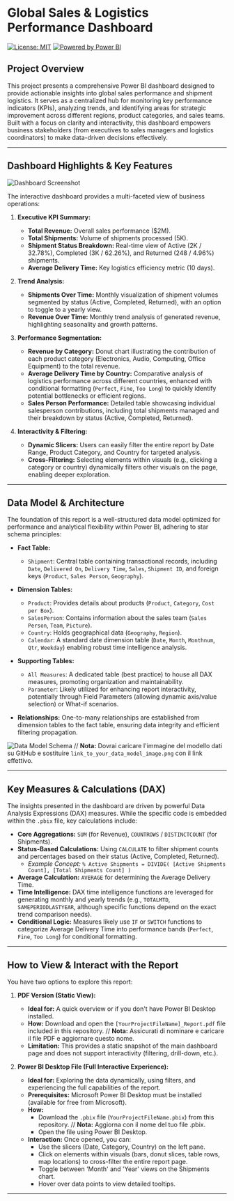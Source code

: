 # Global Sales & Logistics Performance Dashboard

[![License: MIT](https://img.shields.io/badge/License-MIT-yellow.svg?style=for-the-badge)](https://opensource.org/licenses/MIT) [![Powered by Power BI](https://img.shields.io/badge/Powered%20by-Power%20BI-yellow?style=for-the-badge&logo=powerbi)](https://powerbi.microsoft.com/)

## Project Overview

This project presents a comprehensive Power BI dashboard designed to provide actionable insights into global sales performance and shipment logistics. It serves as a centralized hub for monitoring key performance indicators (KPIs), analyzing trends, and identifying areas for strategic improvement across different regions, product categories, and sales teams. Built with a focus on clarity and interactivity, this dashboard empowers business stakeholders (from executives to sales managers and logistics coordinators) to make data-driven decisions effectively.

---

## Dashboard Highlights & Key Features

![Dashboard Screenshot](link_to_your_dashboard_image.png) 

The interactive dashboard provides a multi-faceted view of business operations:

1.  **Executive KPI Summary:**
    *   **Total Revenue:** Overall sales performance ($2M).
    *   **Total Shipments:** Volume of shipments processed (5K).
    *   **Shipment Status Breakdown:** Real-time view of Active (2K / 32.78%), Completed (3K / 62.26%), and Returned (248 / 4.96%) shipments.
    *   **Average Delivery Time:** Key logistics efficiency metric (10 days).

2.  **Trend Analysis:**
    *   **Shipments Over Time:** Monthly visualization of shipment volumes segmented by status (Active, Completed, Returned), with an option to toggle to a yearly view.
    *   **Revenue Over Time:** Monthly trend analysis of generated revenue, highlighting seasonality and growth patterns.

3.  **Performance Segmentation:**
    *   **Revenue by Category:** Donut chart illustrating the contribution of each product category (Electronics, Audio, Computing, Office Equipment) to the total revenue.
    *   **Average Delivery Time by Country:** Comparative analysis of logistics performance across different countries, enhanced with conditional formatting (`Perfect`, `Fine`, `Too Long`) to quickly identify potential bottlenecks or efficient regions.
    *   **Sales Person Performance:** Detailed table showcasing individual salesperson contributions, including total shipments managed and their breakdown by status (Active, Completed, Returned).

4.  **Interactivity & Filtering:**
    *   **Dynamic Slicers:** Users can easily filter the entire report by Date Range, Product Category, and Country for targeted analysis.
    *   **Cross-Filtering:** Selecting elements within visuals (e.g., clicking a category or country) dynamically filters other visuals on the page, enabling deeper exploration.

---

## Data Model & Architecture

The foundation of this report is a well-structured data model optimized for performance and analytical flexibility within Power BI, adhering to star schema principles:

*   **Fact Table:**
    *   `Shipment`: Central table containing transactional records, including `Date`, `Delivered On`, `Delivery Time`, `Sales`, `Shipment ID`, and foreign keys (`Product`, `Sales Person`, `Geography`).

*   **Dimension Tables:**
    *   `Product`: Provides details about products (`Product`, `Category`, `Cost per Box`).
    *   `SalesPerson`: Contains information about the sales team (`Sales Person`, `Team`, `Picture`).
    *   `Country`: Holds geographical data (`Geography`, `Region`).
    *   `Calendar`: A standard date dimension table (`Date`, `Month`, `Monthnum`, `Qtr`, `Weekday`) enabling robust time intelligence analysis.

*   **Supporting Tables:**
    *   `All Measures`: A dedicated table (best practice) to house all DAX measures, promoting organization and maintainability.
    *   `Parameter`: Likely utilized for enhancing report interactivity, potentially through Field Parameters (allowing dynamic axis/value selection) or What-if scenarios.

*   **Relationships:** One-to-many relationships are established from dimension tables to the fact table, ensuring data integrity and efficient filtering propagation.

![Data Model Schema](link_to_your_data_model_image.png) // **Nota:** Dovrai caricare l'immagine del modello dati su GitHub e sostituire `link_to_your_data_model_image.png` con il link effettivo.

---

## Key Measures & Calculations (DAX)

The insights presented in the dashboard are driven by powerful Data Analysis Expressions (DAX) measures. While the specific code is embedded within the `.pbix` file, key calculations include:

*   **Core Aggregations:** `SUM` (for Revenue), `COUNTROWS` / `DISTINCTCOUNT` (for Shipments).
*   **Status-Based Calculations:** Using `CALCULATE` to filter shipment counts and percentages based on their status (Active, Completed, Returned).
    *   *Example Concept:* `% Active Shipments = DIVIDE( [Active Shipments Count], [Total Shipments Count] )`
*   **Average Calculation:** `AVERAGE` for determining the Average Delivery Time.
*   **Time Intelligence:** DAX time intelligence functions are leveraged for generating monthly and yearly trends (e.g., `TOTALMTD`, `SAMEPERIODLASTYEAR`, although specific functions depend on the exact trend comparison needs).
*   **Conditional Logic:** Measures likely use `IF` or `SWITCH` functions to categorize Average Delivery Time into performance bands (`Perfect`, `Fine`, `Too Long`) for conditional formatting.

---

## How to View & Interact with the Report

You have two options to explore this report:

1.  **PDF Version (Static View):**
    *   **Ideal for:** A quick overview or if you don't have Power BI Desktop installed.
    *   **How:** Download and open the `[YourProjectFileName]_Report.pdf` file included in this repository. // **Nota:** Assicurati di nominare e caricare il file PDF e aggiornare questo nome.
    *   **Limitation:** This provides a static snapshot of the main dashboard page and does not support interactivity (filtering, drill-down, etc.).

2.  **Power BI Desktop File (Full Interactive Experience):**
    *   **Ideal for:** Exploring the data dynamically, using filters, and experiencing the full capabilities of the report.
    *   **Prerequisites:** Microsoft Power BI Desktop must be installed (available for free from Microsoft).
    *   **How:**
        *   Download the `.pbix` file (`YourProjectFileName.pbix`) from this repository. // **Nota:** Aggiorna con il nome del tuo file .pbix.
        *   Open the file using Power BI Desktop.
    *   **Interaction:** Once opened, you can:
        *   Use the slicers (Date, Category, Country) on the left pane.
        *   Click on elements within visuals (bars, donut slices, table rows, map locations) to cross-filter the entire report page.
        *   Toggle between 'Month' and 'Year' views on the Shipments chart.
        *   Hover over data points to view detailed tooltips.

---
